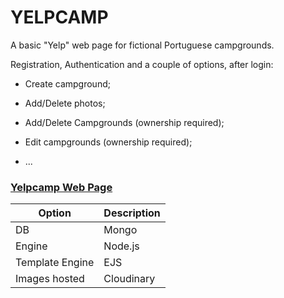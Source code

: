 # YELPCAMP

A basic "Yelp" web page for fictional Portuguese campgrounds.

Registration, Authentication and a couple of options, after login: 

- Create campground;

- Add/Delete photos; 

- Add/Delete Campgrounds (ownership required);

- Edit campgrounds (ownership required);

- ...

### __[Yelpcamp Web Page](https://nameless-mountain-78275.herokuapp.com/)__ 


| Option | Description |
| ------ | ----------- |
| DB   | Mongo |
| Engine | Node.js |
| Template Engine    | EJS |
| Images hosted | Cloudinary |



